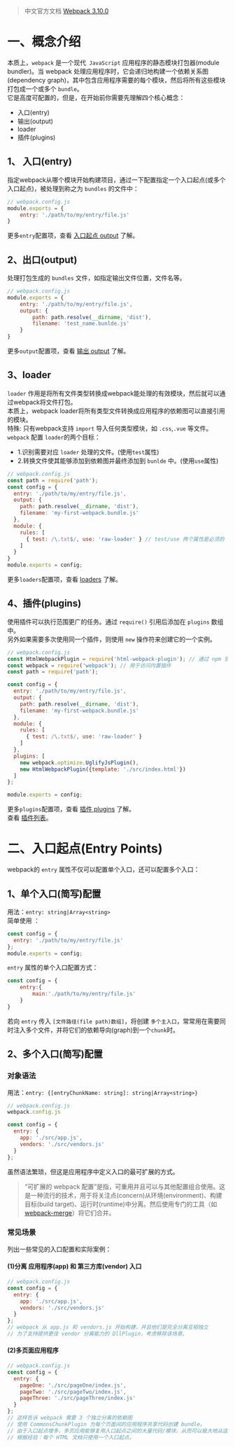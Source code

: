 > 中文官方文档 [Webpack 3.10.0 ](https://doc.webpack-china.org/concepts/)

# 一、概念介绍
本质上，`webpack` 是一个现代` JavaScript` 应用程序的静态模块打包器(module bundler)。当 webpack 处理应用程序时，它会递归地构建一个依赖关系图(dependency graph)，其中包含应用程序需要的每个模块，然后将所有这些模块打包成一个或多个 `bundle`。  
它是高度可配置的，但是，在开始前你需要先理解四个核心概念：    
  * 入口(entry)
  * 输出(output)
  * loader
  * 插件(plugins)

## 1、 入口(entry)
指定webpack从哪个模块开始构建项目，通过一下配置指定一个入口起点(或多个入口起点)，被处理到称之为  `bundles` 的文件中：  
```javascript
// webpack.config.js
module.exports = {
    entry: './path/to/my/entry/file.js'
}
```
更多`entry`配置项，查看 [入口起点 output](https://doc.webpack-china.org/concepts/entry-points) 了解。  

## 2、出口(output)
处理打包生成的 `bundles` 文件，如指定输出文件位置，文件名等。  
```javascript
// webpack.config.js
module.exports = {
    entry: './path/to/my/entry/file.js',
    output: {
        path: path.resolve(__dirname, 'dist'),
        filename: 'test_name.bunlde.js'
    }
}
```
更多`output`配置项，查看 [输出 output](https://doc.webpack-china.org/configuration/output) 了解。  

## 3、loader
`loader` 作用是将所有文件类型转换成webpack能处理的有效模块，然后就可以通过webpack将文件打包。  
本质上，webpack loader将所有类型文件转换成应用程序的依赖图可以直接引用的模块。  
特殊: 只有webpack支持 `import` 导入任何类型模块，如 `.css`,`.vue` 等文件。  
`webpack` 配置 `loader`的两个目标：  
  * 1.识别需要对应 `loader` 处理的文件。(使用`test`属性)  
  * 2.转换文件使其能够添加到依赖图并最终添加到 `bunlde` 中。(使用`use`属性)

```javascript
// webpack.config.js
const path = require('path');
const config = {
  entry: './path/to/my/entry/file.js',
  output: {
    path: path.resolve(__dirname, 'dist'),
    filename: 'my-first-webpack.bundle.js'
  },
  module: {
    rules: [
      { test: /\.txt$/, use: 'raw-loader' } // test/use 两个属性是必须的
    ]
  }
}
module.exports = config;
```
更多`loaders`配置项，查看 [loaders](https://doc.webpack-china.org/concepts/loaders) 了解。  

## 4、插件(plugins)
使用插件可以执行范围更广的任务。通过 `require()` 引用后添加在 `plugins` 数组中。  
另外如果需要多次使用同一个插件，则使用 `new` 操作符来创建它的一个实例。  
```javascript
// webpack.config.js
const HtmlWebpackPlugin = require('html-webpack-plugin'); // 通过 npm 安装
const webpack = require('webpack'); // 用于访问内置插件
const path = require('path');

const config = {
  entry: './path/to/my/entry/file.js',
  output: {
    path: path.resolve(__dirname, 'dist'),
    filename: 'my-first-webpack.bundle.js'
  },
  module: {
    rules: [
      { test: /\.txt$/, use: 'raw-loader' }
    ]
  },
  plugins: [
    new webpack.optimize.UglifyJsPlugin(),
    new HtmlWebpackPlugin({template: './src/index.html'})
  ]
};

module.exports = config;
```
更多`plugins`配置项，查看 [插件 plugins](https://doc.webpack-china.org/concepts/plugins) 了解。    
查看 [插件列表](https://doc.webpack-china.org/plugins)。    


# 二、入口起点(Entry Points)
webpack的 `entry` 属性不仅可以配置单个入口，还可以配置多个入口：

## 1、单个入口(简写)配置
用法：`entry: string|Array<string>`  
简单使用 ：  
```javascript
const config = {
  entry: './path/to/my/entry/file.js'  
};
module.exports = config;
```
`entry` 属性的单个入口配置方式：   
```javascript
const config = {
    entry:{
        main:'./path/to/my/entry/file.js'
    }
}
```
若向 `entry` 传入 `[文件路径(file path)数组]`，将创建 `多个主入口`，常常用在需要同时注入多个文件，并将它们的依赖导向(graph)到一个`chunk`时。  

## 2、多个入口(简写)配置
### 对象语法
用法：`entry: {[entryChunkName: string]: string|Array<string>}`  
```javascript
// webpack.config.js
webpack.config.js

const config = {
  entry: {
    app: './src/app.js',
    vendors: './src/vendors.js'
  }
};
```
虽然语法繁琐，但这是应用程序中定义入口的最可扩展的方式。   
>“可扩展的 webpack 配置”是指，可重用并且可以与其他配置组合使用。这是一种流行的技术，用于将关注点(concern)从环境(environment)、构建目标(build target)、运行时(runtime)中分离。然后使用专门的工具（如 [webpack-merge](https://github.com/survivejs/webpack-merge)）将它们合并。   

### 常见场景
列出一些常见的入口配置和实际案例：  
#### (1)分离 应用程序(app) 和 第三方库(vendor) 入口
```javascript
// webpack.config.js
const config = {
  entry: {
    app: './src/app.js',
    vendors: './src/vendors.js'
  }
};
// webpack 从 app.js 和 vendors.js 开始构建，并且他们是完全分离互相独立
// 为了支持提供更佳 vendor 分离能力的 DllPlugin，考虑移除该场景。
```

#### (2)多页面应用程序
```javascript
// webpack.config.js
const config = {
  entry: {
    pageOne: './src/pageOne/index.js',
    pageTwo: './src/pageTwo/index.js',
    pageThree: './src/pageThree/index.js'
  }
};
// 这样告诉 webpack 需要 3 个独立分离的依赖图
// 使用 CommonsChunkPlugin 为每个页面间的应用程序共享代码创建 bundle。
// 由于入口起点增多，多页应用能够复用入口起点之间的大量代码/模块，从而可以极大地从这些技术中受益。
// 根据经验：每个 HTML 文档只使用一个入口起点。 
```